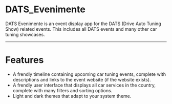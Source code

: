 # DATS_Evenimente
DATS Evenimente is an event display app for the DATS (Drive Auto Tuning Show) related events. This includes all DATS events and many other car tuning showcases.

---
# Features
- A frendly timeline containing upcoming car tuning events, complete with descriptions and links to the event website (if the website exists).
- A frendly user interface that displays all car services in the country, complete with many filters and sorting options.
- Light and dark themes that adapt to your system theme.
